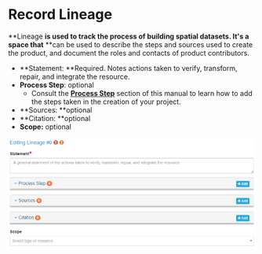 # Record Lineage

**Lineage **is used to track the process of building spatial datasets. It's a space that** **can be used to describe the steps and sources  used to create the product, and document the roles and contacts of product contributors.

* **Statement: **Required. Notes actions taken to verify, transform, repair, and integrate the resource.
* **Process Step**: optional  
  * Consult the [**Process Step**](/record/edit/distribution/process-step.md) section of this manual to learn how to add the steps taken in the creation of your project.
* **Sources: **optional
* **Citation: **optional
* **Scope:** optional

![](/assets/lineage_window.png)

